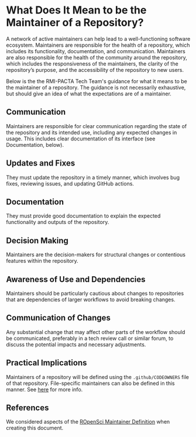 # What Does It Mean to be the Maintainer of a Repository?

A network of active maintainers can help lead to a well-functioning software ecosystem. Maintainers are responsible for the health of a repository, which includes its functionality, documentation, and communication. Maintainers are also responsible for the health of the community around the repository, which includes the responsiveness of the maintainers, the clarity of the repository’s purpose, and the accessibility of the repository to new users.

Below is the the RMI-PACTA Tech Team's guidance for what it means to be the maintainer of a repository. The guidance is not necessarily exhaustive, but should give an idea of what the expectations are of a maintainer.

## Communication

Maintainers are responsible for clear communication regarding the state of the repository and its intended use, including any expected changes in usage. This includes clear documentation of its interface (see Documentation, below).

## Updates and Fixes

They must update the repository in a timely manner, which involves bug fixes, reviewing issues, and updating GitHub actions.

## Documentation

They must provide good documentation to explain the expected functionality and outputs of the repository.

## Decision Making

Maintainers are the decision-makers for structural changes or contentious features within the repository.

## Awareness of Use and Dependencies

Maintainers should be particularly cautious about changes to repositories that are dependencies of larger workflows to avoid breaking changes.

## Communication of Changes

Any substantial change that may affect other parts of the workflow should be communicated, preferably in a tech review call or similar forum, to discuss the potential impacts and necessary adjustments.

## Practical Implications

Maintainers of a repository will be defined using the `.github/CODEOWNERS` file of that repository. File-specific maintainers can also be defined in this manner. See [here](https://docs.github.com/en/repositories/managing-your-repositorys-settings-and-features/customizing-your-repository/about-code-owners) for more info. 

## References

We considered aspects of the [ROpenSci Maintainer Definition](https://ropensci.org/blog/2023/02/07/what-does-it-mean-to-maintain-a-package/) when creating this document. 
